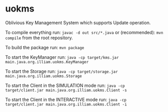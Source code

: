 # uokms

Oblivious Key Management System which supports Update operation.

To compile everything run:
`javac -d out src/*.java`
or (recommended):
`mvn compile` from the root repository.

To build the package run:
`mvn package`

To start the KeyManager run:
`java -cp target/kms.jar main.java.org.illiam.uokms.KeyManager`

To start the Storage run:
`java -cp target/storage.jar main.java.org.illiam.uokms.Storage`

To start the Client in the SIMULATION mode run:
`java -cp target/client.jar main.java.org.illiam.uokms.Client -s`

To start the Client in the INTERACTIVE mode run:
`java -cp target/client.jar main.java.org.illiam.uokms.Client -i`
